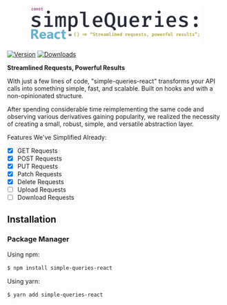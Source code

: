 <p align="center">
 <picture>
    <source width="400px" media="(prefers-color-scheme: dark)" srcset="logo-white.png">
    <source width="400px" media="(prefers-color-scheme: light)" srcset="logo.png">
    <img width="400px" src="logo.png" />
  </picture>

</p>

[![Version](https://img.shields.io/npm/v/simple-queries-react?style=flat&colorA=000000&colorB=000000)](https://www.npmjs.com/package/simple-queries-react)
[![Downloads](https://img.shields.io/npm/dt/simple-queries-react.svg?style=flat&colorA=000000&colorB=000000)](https://www.npmjs.com/package/simple-queries-react)

**Streamlined Requests, Powerful Results**

With just a few lines of code, "simple-queries-react" transforms your API calls into something simple, fast, and scalable. Built on hooks and with a non-opinionated structure.

After spending considerable time reimplementing the same code and observing various derivatives gaining popularity, we realized the necessity of creating a small, robust, simple, and versatile abstraction layer.

Features We've Simplified Already:

- [x] GET Requests
- [x] POST Requests
- [x] PUT Requests
- [x] Patch Requests
- [x] Delete Requests
- [ ] Upload Requests
- [ ] Download Requests

## Installation

### Package Manager

Using npm:
```bash
$ npm install simple-queries-react
```

Using yarn:

```bash
$ yarn add simple-queries-react
```